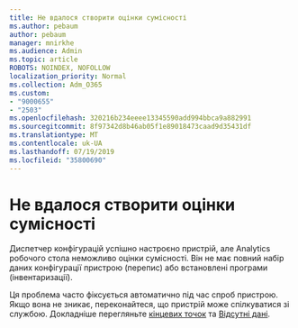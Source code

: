 ```yaml
---
title: Не вдалося створити оцінки сумісності
ms.author: pebaum
author: pebaum
manager: mnirkhe
ms.audience: Admin
ms.topic: article
ROBOTS: NOINDEX, NOFOLLOW
localization_priority: Normal
ms.collection: Adm_O365
ms.custom:
- "9000655"
- "2503"
ms.openlocfilehash: 320216b234eeee13345590add994bbca9a882991
ms.sourcegitcommit: 8f97342d8b46ab05f1e89018473caad9d35431df
ms.translationtype: MT
ms.contentlocale: uk-UA
ms.lasthandoff: 07/19/2019
ms.locfileid: "35800690"
---
```

# <a name="cant-create-a-compatibility-assessment"></a>Не вдалося створити оцінки сумісності

Диспетчер конфігурацій успішно настроєно пристрій, але Analytics робочого стола неможливо оцінки сумісності. Він не має повний набір даних конфігурації пристрою (перепис) або встановлені програми (інвентаризації).

Ця проблема часто фіксується автоматично під час спроб пристрою. Якщо вона не зникає, переконайтеся, що пристрій може спілкуватися зі службою. Докладніше перегляньте [кінцевих точок](https://docs.microsoft.com/sccm/desktop-analytics/enable-data-sharing#endpoints) та [Відсутні дані](https://docs.microsoft.com/sccm/desktop-analytics/monitor-connection-health#missing-data).
